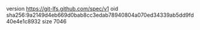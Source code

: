 version https://git-lfs.github.com/spec/v1
oid sha256:9a2149d4eb669d0bab8cc3edab78940804a070ed34339ab5dd9fd40e4e1c8932
size 7046
